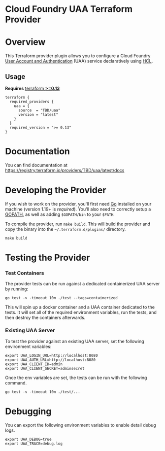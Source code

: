 Cloud Foundry UAA Terraform Provider
================================

# Overview

This Terraform provider plugin allows you to configure a Cloud Foundry [User Account and Authentication](https://github.com/cloudfoundry/uaa) (UAA) service declaratively using [HCL](https://github.com/hashicorp/hcl).

## Usage

**Requires** [terraform **>=0.13**](https://www.terraform.io/downloads.html)

    terraform {
      required_providers {
        uaa = {
          source  = "TBD/uaa"
          version = "latest"
        }
      }
      required_version = ">= 0.13"
    }

# Documentation

You can find documentation at https://registry.terraform.io/providers/TBD/uaa/latest/docs

# Developing the Provider

If you wish to work on the provider, you'll first need [Go](http://www.golang.org) installed on your machine (version 1.19+ is *required*). You'll also need to correctly setup a [GOPATH](http://golang.org/doc/code.html#GOPATH), as well as adding `$GOPATH/bin` to your `$PATH`.

To compile the provider, run `make build`. This will build the provider and copy the binary into the `~/.terraform.d/plugins/` directory.

    make build

# Testing the Provider

### Test Containers

The provider tests can be run against a dedicated containerized UAA server by running:

    go test -v -timeout 10m ./test --tags=containerized

This will spin up a docker container and a UAA container dedicated to the tests.  It will set all of the required environment variables, run the tests, and then destroy the containers afterwards.

### Existing UAA Server

To test the provider against an existing UAA server, set the following environment variables:

    export UAA_LOGIN_URL=http://localhost:8080
    export UAA_AUTH_URL=http://localhost:8080
    export UAA_CLIENT_ID=admin
    export UAA_CLIENT_SECRET=adminsecret

Once the env variables are set, the tests can be run with the following command.

    go test -v -timeout 10m ./test/...

# Debugging

You can export the following environment variables to enable detail debug logs.

    export UAA_DEBUG=true
    export UAA_TRACE=debug.log
